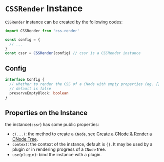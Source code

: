 # `CSSRender` Instance
`CSSRender` instance can be created by the following codes:
```js
import CSSRender from 'css-render'

const config = {
  // ... 
}
const cssr = CSSRender(config) // cssr is a CSSRender instance
```
## Config
```typescript
interface Config {
  // whether to render the CSS of a CNode with empty properties (eg. {})
  // default is false
  preserveEmptyBlock: boolean
}
```
## Properties on the Instance
the instance(`cssr`) has some public properties:
- `c(...)`: the method to create a `CNode`, see [Create a CNode & Render a CNode Tree](https://github.com/07akioni/css-render/blob/master/docs/cnode-and-render.md).
- `context`: the context of the instance, default is `{}`. It may be used by a plugin or in rendering progress of a `CNode` tree.
- `use(plugin)`: bind the instance with a plugin.

